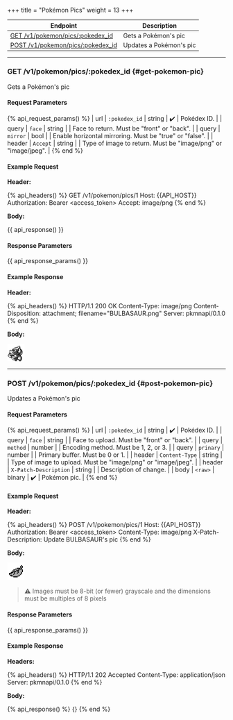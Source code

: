 +++
title = "Pokémon Pics"
weight = 13
+++

| Endpoint                                               | Description             |
|--------------------------------------------------------|-------------------------|
| [GET /v1/pokemon/pics/:pokedex_id](#get-pokemon-pic)   | Gets a Pokémon's pic    |
| [POST /v1/pokemon/pics/:pokedex_id](#post-pokemon-pic) | Updates a Pokémon's pic |

---

### GET /v1/pokemon/pics/:pokedex_id {#get-pokemon-pic}

Gets a Pokémon's pic

#### Request Parameters

{% api_request_params() %}
| url    | `:pokedex_id` | string | ✔️ | Pokédex ID.                                                   |
| query  | `face`        | string |   | Face to return. Must be "front" or "back".                    |
| query  | `mirror`      | bool   |   | Enable horizontal mirroring. Must be "true" or "false".       |
| header | `Accept`      | string |   | Type of image to return. Must be "image/png" or "image/jpeg". |
{% end %}

#### Example Request

**Header:**

{% api_headers() %}
GET /v1/pokemon/pics/1
Host: {{API_HOST}}
Authorization: Bearer <access_token>
Accept: image/png
{% end %}

**Body:**

{{ api_response() }}

#### Response Parameters

{{ api_response_params() }}

#### Example Response

**Header:**

{% api_headers() %}
HTTP/1.1 200 OK
Content-Type: image/png
Content-Disposition: attachment; filename="BULBASAUR.png"
Server: pkmnapi/0.1.0
{% end %}

**Body:**

![BULBASAUR.png](/img/response/BULBASAUR.png)

---

### POST /v1/pokemon/pics/:pokedex_id {#post-pokemon-pic}

Updates a Pokémon's pic

#### Request Parameters

{% api_request_params() %}
| url    | `:pokedex_id`         | string | ✔️ | Pokédex ID.                                                   |
| query  | `face`                | string |   | Face to upload. Must be "front" or "back".                    |
| query  | `method`              | number |   | Encoding method. Must be 1, 2, or 3.                          |
| query  | `prinary`             | number |   | Primary buffer. Must be 0 or 1.                               |
| header | `Content-Type`        | string |   | Type of image to upload. Must be "image/png" or "image/jpeg". |
| header | `X-Patch-Description` | string |   | Description of change.                                        |
| body   | `<raw>`               | binary | ✔️ | Pokémon pic.                                                  |
{% end %}

#### Example Request

**Header:**

{% api_headers() %}
POST /v1/pokemon/pics/1
Host: {{API_HOST}}
Authorization: Bearer <access_token>
Content-Type: image/png
X-Patch-Description: Update BULBASAUR's pic
{% end %}

**Body:**

![leaf.png](/img/request/leaf.png)

> ⚠️ Images must be 8-bit (or fewer) grayscale and the dimensions must be multiples of 8 pixels

#### Response Parameters

{{ api_response_params() }}

#### Example Response

**Headers:**

{% api_headers() %}
HTTP/1.1 202 Accepted
Content-Type: application/json
Server: pkmnapi/0.1.0
{% end %}

**Body:**

{% api_response() %}
{}
{% end %}
